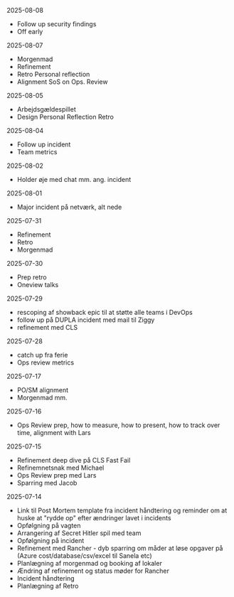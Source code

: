 2025-08-08
- Follow up security findings
- Off early
    
2025-08-07
- Morgenmad
- Refinement
- Retro Personal reflection
- Alignment SoS on Ops. Review

2025-08-05
- Arbejdsgældespillet
- Design Personal Reflection Retro

2025-08-04
- Follow up incident
- Team metrics

2025-08-02
- Holder øje med chat mm. ang. incident

2025-08-01
- Major incident på netværk, alt nede

2025-07-31
- Refinement
- Retro
- Morgenmad

2025-07-30
- Prep retro
- Oneview talks

2025-07-29
- rescoping af showback epic til at støtte alle teams i DevOps
- follow up på DUPLA incident med mail til Ziggy
- refinement med CLS

2025-07-28
- catch up fra ferie
- Ops review metrics

2025-07-17
- PO/SM alignment
- Morgenmad mm. 

2025-07-16
- Ops Review prep, how to measure, how to present, how to track over time, alignment with Lars

2025-07-15
- Refinement deep dive på CLS Fast Fail
- Refinemnetsnak med Michael
- Ops Review prep med Lars
- Sparring med Jacob

2025-07-14
- Link til Post Mortem template fra incident håndtering og reminder om at huske at "rydde op" efter ændringer lavet i incidents
- Opfølgning på vagten
- Arrangering af Secret Hitler spil med team
- Opfølgning på incident
- Refinement med Rancher - dyb sparring om måder at løse opgaver på (Azure cost/database/csv/excel til Sanela etc)
- Planlægning af morgenmad og booking af lokaler
- Ændring af refinement og status møder for Rancher
- Incident håndtering
- Planlægning af Retro
